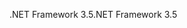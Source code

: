  <span data-ttu-id="fcfe8-101">.NET Framework 3.5</span><span class="sxs-lookup"><span data-stu-id="fcfe8-101">.NET Framework 3.5</span></span> 
